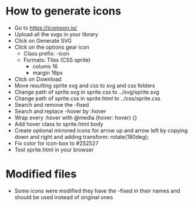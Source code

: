 # How to generate icons
* Go to https://icomoon.io/
* Upload all the svgs in your library
* Click on Generate SVG
* Click on the options gear icon
  * Class prefix: -icon
  * Formats: Tiles (CSS sprite)
    * colums 16
    * margin 16px
* Click on Download
* Move resulting sprite svg and css to svg and css folders
* Change path of sprite.svg in sprite.css to ../svg/sprite.svg
* Change path of sprite.css in sprite.html to ../css/sprite.css
* Search and remove the -fixed
* Search and replace -hover by :hover
* Wrap every :hover with @media (hover: hover) {}
* Add hover class to sprite.html body
* Create optional mirrored icons for arrow up and arrow left by copying down and right and adding transform: rotate(180deg);
* Fix color for icon-box to #252527
* Test sprite.html in your browser

# Modified files
* Some icons were modified they have the -fixed in their names and should be used instead of original ones
